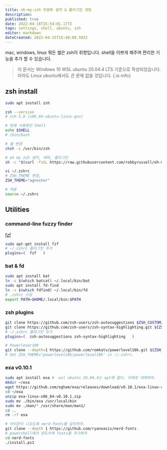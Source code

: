 ```yaml
---
title: oh-my-zsh 우분투 설치 & 플러그인 셋팅
description: 
published: true
date: 2022-04-16T15:54:01.177Z
tags: settings, shell, ubuntu, zsh
editor: markdown
dateCreated: 2022-04-15T15:48:09.502Z
---
```


mac, windows, linux 뭐든 쉘은 zsh이 취향입니다. shell을 이쁘게 해주며 편리한 기능을 추가 할 수 있습니다.

> 이 문서는 Windows 10 WSL ubuntu 20.04.4 LTS 기준으로 작성되었습니다. 아마도 Linux ubuntu에서도 큰 문제 없을 것입니다.
{.is-info}

## zsh install
```bash
sudo apt install zsh

zsh --version
# zsh 5.8 (x86_64-ubuntu-linux-gnu)

# 현재 사용중인 Shell
echo $SHELL
# /bin/bash

# 쉘 변경
chsh -s /usr/bin/zsh

# oh my zsh 설치, 테마, 플러그인
sh -c "$(curl -fsSL https://raw.githubusercontent.com/robbyrussell/oh-my-zsh/master/tools/install.sh)"

vi ~/.zshrc
# ZSH_THEME 변경, 
ZSH_THEME="agnoster"

# 적용
source ~/.zshrc
```

## Utilities
### command-line fuzzy finder
[fzf](https://github.com/junegunn/fzf#using-linux-package-managers)

```bash
sudo apt-get install fzf
# ~/.zshrc 플러그인 추가
plugins=(  fzf   )
```
### bat & fd
```bash
sudo apt install bat
ln -s $(which batcat) ~/.local/bin/bat
sudo apt install fd-find
ln -s $(which fdfind) ~/.local/bin/fd
# .zshrc 수정 
export PATH=$HOME/.local/bin:$PATH

```


### zsh plugins
```bash
git clone https://github.com/zsh-users/zsh-autosuggestions $ZSH_CUSTOM/zsh-autosuggestions
git clone https://github.com/zsh-users/zsh-syntax-highlighting.git ${ZSH_CUSTOM:-~/.oh-my-zsh/custom}/plugins/zsh-syntax-highlighting
# ~/.zshrc 플러그인 추가
plugins=(  zsh-autosuggestions zsh-syntax-highlighting   )

# Powerlever10K
git clone --depth=1 https://github.com/romkatv/powerlevel10k.git ${ZSH_CUSTOM:-$HOME/.oh-my-zsh/custom}/themes/powerlevel10k
# Set ZSH_THEME="powerlevel10k/powerlevel10k" in ~/.zshrc.
```

### exa v0.10.1
```bash
sudo apt install exa #  wsl ubuntu 20.04.4는 apt에 없다. 아래로 대체하자.
mkdir ~/exa
wget https://github.com/ogham/exa/releases/download/v0.10.1/exa-linux-x86_64-v0.10.1.zip
cd ~/exa
unzip exa-linux-x86_64-v0.10.1.zip
sudo mv ./bin/exa /usr/local/bin
sudo mv ./man/* /usr/share/man/man1/
cd ..
rm -rf exa

# 아이콘이 나오도록 nerd-fonts를 설치하자.
git clone --depth 1 https://github.com/ryanoasis/nerd-fonts
# powershell에서 윈도우에 fonts를 추가하자
cd nerd-fonts
./install.ps1

```